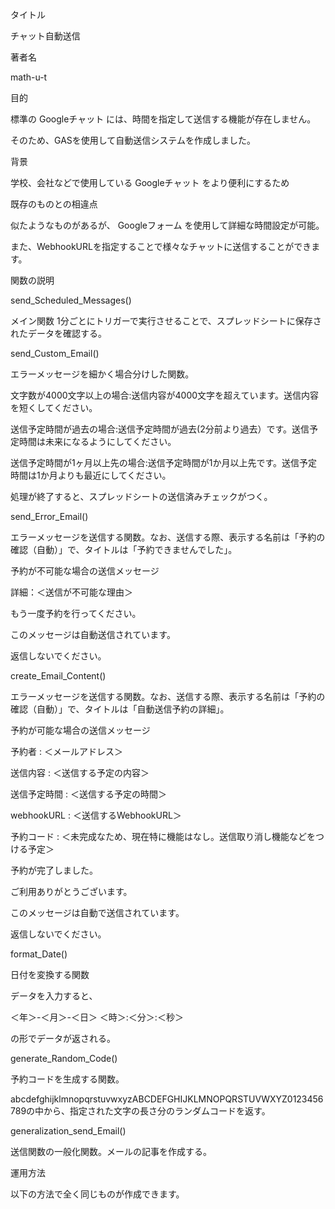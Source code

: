 タイトル

チャット自動送信

著者名

math-u-t

目的

標準の Googleチャット には、時間を指定して送信する機能が存在しません。

そのため、GASを使用して自動送信システムを作成しました。

背景

学校、会社などで使用している Googleチャット をより便利にするため

既存のものとの相違点

似たようなものがあるが、 Googleフォーム を使用して詳細な時間設定が可能。

また、WebhookURLを指定することで様々なチャットに送信することができます。

関数の説明

send_Scheduled_Messages()

メイン関数 1分ごとにトリガーで実行させることで、スプレッドシートに保存されたデータを確認する。

send_Custom_Email()

エラーメッセージを細かく場合分けした関数。

文字数が4000文字以上の場合:送信内容が4000文字を超えています。送信内容を短くしてください。

送信予定時間が過去の場合:送信予定時間が過去(2分前より過去）です。送信予定時間は未来になるようにしてください。

送信予定時間が1ヶ月以上先の場合:送信予定時間が1か月以上先です。送信予定時間は1か月よりも最近にしてください。

処理が終了すると、スプレッドシートの送信済みチェックがつく。

send_Error_Email()

エラーメッセージを送信する関数。なお、送信する際、表示する名前は「予約の確認（自動）」で、タイトルは「予約できませんでした」。

予約が不可能な場合の送信メッセージ

詳細：＜送信が不可能な理由＞

もう一度予約を行ってください。

このメッセージは自動送信されています。

返信しないでください。

create_Email_Content()

エラーメッセージを送信する関数。なお、送信する際、表示する名前は「予約の確認（自動）」で、タイトルは「自動送信予約の詳細」。

予約が可能な場合の送信メッセージ

予約者 : ＜メールアドレス＞

送信内容 : ＜送信する予定の内容＞

送信予定時間 : ＜送信する予定の時間＞

webhookURL : ＜送信するWebhookURL＞

予約コード : ＜未完成なため、現在特に機能はなし。送信取り消し機能などをつける予定＞

予約が完了しました。

ご利用ありがとうございます。

このメッセージは自動で送信されています。

返信しないでください。

format_Date()

日付を変換する関数

データを入力すると、

＜年＞-＜月＞-＜日＞ ＜時＞:＜分＞:＜秒＞

の形でデータが返される。

generate_Random_Code()

予約コードを生成する関数。

abcdefghijklmnopqrstuvwxyzABCDEFGHIJKLMNOPQRSTUVWXYZ0123456789の中から、指定された文字の長さ分のランダムコードを返す。

generalization_send_Email()

送信関数の一般化関数。メールの記事を作成する。

運用方法

以下の方法で全く同じものが作成できます。
